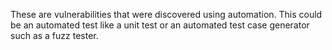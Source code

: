 These are vulnerabilities that were discovered using automation.
This could be an automated test like a unit test or an automated test case generator such as a fuzz tester.
